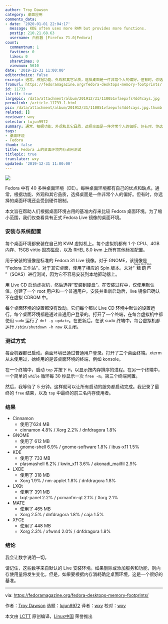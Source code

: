 ```yaml
---
author: Troy Dawson
category: 桌面应用
comments_data:
- date: '2020-01-01 22:04:17'
  message: KDE often uses more RAM but provides more functions.
  postip: 210.21.68.63
  username: 白栋毅 [Firefox 71.0|Fedora]
count:
  commentnum: 1
  favtimes: 0
  likes: 0
  sharetimes: 0
  viewnum: 5610
date: '2019-12-31 11:00:00'
editorchoice: false
excerpt: 通常，根据功能、外观和其它品质，选择桌面是一件非常个人的偏好。但有时，你选择的桌面环境还会受到硬件限制。
fromurl: https://fedoramagazine.org/fedora-desktops-memory-footprints/
id: 11733
islctt: true
largepic: /data/attachment/album/201912/31/110051vfaepxfs4dd4cays.jpg
permalink: /article-11733-1.html
pic: /data/attachment/album/201912/31/110051vfaepxfs4dd4cays.jpg.thumb.jpg
related: []
reviewer: wxy
selector: lujun9972
summary: 通常，根据功能、外观和其它品质，选择桌面是一件非常个人的偏好。但有时，你选择的桌面环境还会受到硬件限制。
tags:
- 桌面环境
- Fedora
thumb: false
title: Fedora 上的桌面环境内存占用测试
titlepic: true
translator: wxy
updated: '2019-12-31 11:00:00'
---
```


![](/data/attachment/album/201912/31/110051vfaepxfs4dd4cays.jpg)


Fedora 中有 40 多种桌面环境（DE）。每种桌面环境都有自己的优点和缺点。通常，根据功能、外观和其它品质，选择桌面是一件非常个人的偏好。但有时，你选择的桌面环境还会受到硬件限制。


本文旨在帮助人们根据桌面环境占用的基准内存来比较 Fedora 桌面环境。为了缩小范围，我们仅查看具有正式 Fedora Live 镜像的桌面环境。


### 安装与系统配置


每个桌面环境都安装在自己的 KVM 虚拟机上。每个虚拟机都有 1 个 CPU、4GB 内存、15GB virtio 固态磁盘，以及 RHEL 8.0 kvm 上所有其他标准配置。


用于安装的镜像是标准的 Fedora 31 Live 镜像。对于 GNOME，该镜像是 “Fedora 工作站”。对于其它桌面，使用了相应的 Spin 版本。未对“<ruby> 糖葫芦 <rt>  Sugar On A Stick </rt></ruby>”（SOAS）进行测试，因为它不容易安装到本地驱动器上。


用 Live CD 启动虚拟机，然后选择“安装到硬盘”。在安装过程中，仅使用默认值。创建了一个 root 用户和一个普通用户。安装并重新启动后，live 镜像已确认不在虚拟 CDROM 中。


每个桌面环境的设置都没有改动。它们每个都以 Live CD 环境中默认的设置运行。每个桌面环境都是通过普通用户登录的。打开了一个终端，在每台虚拟机中都使用 `sudo` 运行了 `dnf -y update`。在更新后，在该 sudo 终端中，每台虚拟机都运行 `/sbin/shutdown -h now` 以关闭。


### 测试方式


每台机器都已启动。桌面环境已通过普通用户登录。打开了三个桌面终端。xterm 从未使用过，始终用的是该桌面环境的终端，例如 konsole。


在一个终端中，启动 `top` 并按下 `M`，以显示按内存排序的进程。在另一个终端中，一个简单的 `while` 循环每 30 秒显示一次 `free -m`。第三个终端闲置。


然后，我等待了 5 分钟。这样就可以让所有启动的服务都启动完成。我记录了最终的 `free` 结果，以及 `top` 中最终的前三名内存使用者。


### 结果


* Cinnamon
	+ 使用了624 MB
	+ cinnamon 4.8% / Xorg 2.2% / dnfdragora 1.8%
* GNOME
	+ 使用了 612 MB
	+ gnome-shell 6.9% / gnome-software 1.8% / ibus-x11 1.5%
* KDE
	+ 使用了 733 MB
	+ plasmashell 6.2% / kwin\_x11 3.6% / akonadi\_mailfil 2.9%
* LXDE
	+ 使用了 318 MB
	+ Xorg 1.9% / nm-applet 1.8% / dnfdragora 1.8%
* LXQt
	+ 使用了 391 MB
	+ lxqt-panel 2.2% / pcmanfm-qt 2.1% / Xorg 2.1%
* MATE
	+ 使用了 465 MB
	+ Xorg 2.5% / dnfdragora 1.8% / caja 1.5%
* XFCE
	+ 使用了 448 MB
	+ Xorg 2.3% / xfwm4 2.0% / dnfdragora 1.8%


### 结论


我会让数字说明一切。


请记住，这些数字来自默认的 Live 安装环境。如果删除或添加服务和功能，则内存使用量将发生变化。但是，如果要根据内存消耗确定桌面环境，这是一个很好的基准。




---


via: <https://fedoramagazine.org/fedora-desktops-memory-footprints/>


作者：[Troy Dawson](https://fedoramagazine.org/author/tdawson/) 选题：[lujun9972](https://github.com/lujun9972) 译者：[wxy](https://github.com/wxy) 校对：[wxy](https://github.com/wxy)


本文由 [LCTT](https://github.com/LCTT/TranslateProject) 原创编译，[Linux中国](https://linux.cn/) 荣誉推出